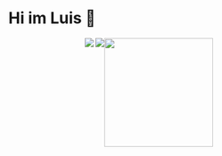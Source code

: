 # Hi im Luis 👋

<div style="display:flex;flex-direction:row;justify-content:center;">
  <img  class="img" src="https://github-readme-stats.vercel.app/api?username=larveyofficial&show_icons=true&theme=catppuccin_latte&hide=stars&show=prs_merged&rank_icon=github" />
  &nbsp;
  <img class="img" src="https://github-readme-stats.vercel.app/api/wakatime?username=larvey" />
  <a href="https://discord.com/users/245653078794174465"><img style="height: 195px;" src="https://lanyard-profile-readme.vercel.app/api/245653078794174465" /></a>
</div>
